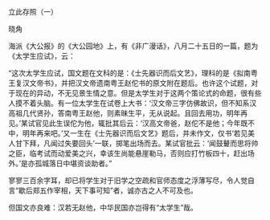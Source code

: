 立此存照（一）

晓角

  

海派《大公报》的《大公园地》上，有《非广漫话》，八月二十五日的一篇，题为《太学生应试》，云：

  

“这次太学生应试，国文题在文科的是：《士先器识而后文艺》，理科的是《拟南粤王复汉文帝书》，并把汉文帝遗南粤王赵佗书的原文附在题后。也许这个试题，对于现在的异动，不无见景生情之意。但是太学生对于这两个策论式的命题，很有些人摸不着头脑。有一位太学生在试卷上大书：‘汉文帝三字仿佛故识，但不知系汉高祖几代贤孙，答南粤王赵他，则素昧生平，无从说起。且回去用功，明年再见。’某试官见此生误佗为他，辄批其后云：‘汉高文帝爸，赵佗不是他；今年既不中，明年再来吧。’又一生在《士先器识而后文艺》题后，并未作文，仅书‘若见美人甘下拜，凡闻过失要回头’一联，掷笔出场而去。某试官批云：‘闻鼓鼙而思将帅之臣，临考试而动爱美之兴，幸该生尚能悬崖勒马，否则应打竹板四十，赶出场外。’是亦孤城落日中堪资谈助者。”

  

寥寥三百余字耳，却已将学生对于旧学之空疏和官师态度之浮薄写尽，令人觉自言“歇后郑五作宰相，天下事可知”者，诚亦古之人不可及也。

但国文亦良难：汉若无赵他，中华民国亦岂得有“太学生”哉。
